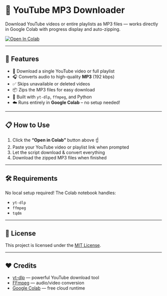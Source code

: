 # 🎵 YouTube MP3 Downloader

Download YouTube videos or entire playlists as MP3 files — works directly in Google Colab with progress display and auto-zipping.

[![Open In Colab](https://colab.research.google.com/assets/colab-badge.svg)](https://colab.research.google.com/github/Darkwarrior247/YT-Playlist-to-MP3-Converter/blob/main/YT-Playlist-to-MP3-Converter.ipynb)

---

## 🚀 Features

- 🔗 Download a single YouTube video or full playlist
- 🎧 Converts audio to high-quality **MP3** (192 kbps)
- ✅ Skips unavailable or deleted videos
- 📦 Zips the MP3 files for easy download
- 🧠 Built with `yt-dlp`, `ffmpeg`, and Python
- ☁️ Runs entirely in **Google Colab** – no setup needed!

---

## 📋 How to Use

1. Click the **“Open in Colab”** button above ☝️
2. Paste your YouTube video or playlist link when prompted
3. Let the script download & convert everything
4. Download the zipped MP3 files when finished

---

## 🛠 Requirements

No local setup required! The Colab notebook handles:

- `yt-dlp`
- `ffmpeg`
- `tqdm`

---

## 📄 License

This project is licensed under the [MIT License](LICENSE).

---

## ❤️ Credits

- [yt-dlp](https://github.com/yt-dlp/yt-dlp) — powerful YouTube download tool
- [FFmpeg](https://ffmpeg.org/) — audio/video conversion
- [Google Colab](https://colab.research.google.com/) — free cloud runtime
